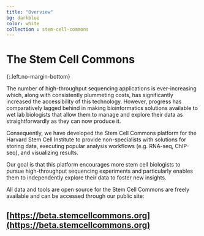 ```yaml
---
title: "Overview"
bg: darkblue
color: white
collection : stem-cell-commons
---
```


# The Stem Cell Commons
{:.left.no-margin-bottom}

The number of high-throughput sequencing applications is ever-increasing which, along with consistently plummeting costs, has significantly increased the accessibility of this technology. However, progress has comparatively lagged behind in making bioinformatics solutions available to wet lab biologists that allow them to manage and explore their data as straightforwardly as they can now produce it.

Consequently, we have developed the Stem Cell Commons platform for the Harvard Stem Cell Institute to provide non-specialists with solutions for storing data, executing popular analysis workflows (e.g. RNA-seq, ChIP-seq), and visualizing results. 

Our goal is that this platform encourages more stem cell biologists to pursue high-throughput sequencing experiments and particularly enables them to independently explore their data to foster new insights.

All data and tools are open source for the Stem Cell Commons are freely available and can be accessed through our public site:

## [https://beta.stemcellcommons.org](https://beta.stemcellcommons.org)